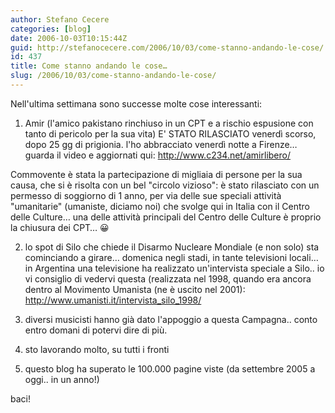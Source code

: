 ```yaml
---
author: Stefano Cecere
categories: [blog]
date: 2006-10-03T10:15:44Z
guid: http://stefanocecere.com/2006/10/03/come-stanno-andando-le-cose/
id: 437
title: Come stanno andando le cose…
slug: /2006/10/03/come-stanno-andando-le-cose/
---
```


Nell'ultima settimana sono successe molte cose interessanti:

1) Amir (l'amico pakistano rinchiuso in un CPT e a rischio espusione con tanto di pericolo per la sua vita) E' STATO RILASCIATO venerdì scorso, dopo 25 gg di prigionia. l'ho abbracciato venerdì notte a Firenze… guarda il video e aggiornati qui: <http://www.c234.net/amirlibero/>

Commovente è stata la partecipazione di migliaia di persone per la sua causa, che si è risolta con un bel "circolo vizioso": è stato rilasciato con un permesso di soggiorno di 1 anno, per via delle sue speciali attività "umanitarie" (umaniste, diciamo noi) che svolge qui in Italia con il Centro delle Culture… una delle attività principali del Centro delle Culture è proprio la chiusura dei CPT… 😀

2) lo spot di Silo che chiede il Disarmo Nucleare Mondiale (e non solo) sta cominciando a girare… domenica negli stadi, in tante televisioni locali… in Argentina una televisione ha realizzato un'intervista speciale a Silo.. io vi consiglio di vedervi questa (realizzata nel 1998, quando era ancora dentro al Movimento Umanista (ne è uscito nel 2001): <a target="_blank" href="http://www.umanisti.it/intervista_silo_1998/">http://www.umanisti.it/intervista_silo_1998/</a>

3) diversi musicisti hanno già dato l'appoggio a questa Campagna.. conto entro domani di potervi dire di più.

4) sto lavorando molto, su tutti i fronti

5) questo blog ha superato le 100.000 pagine viste (da settembre 2005 a oggi.. in un anno!)
  
baci!